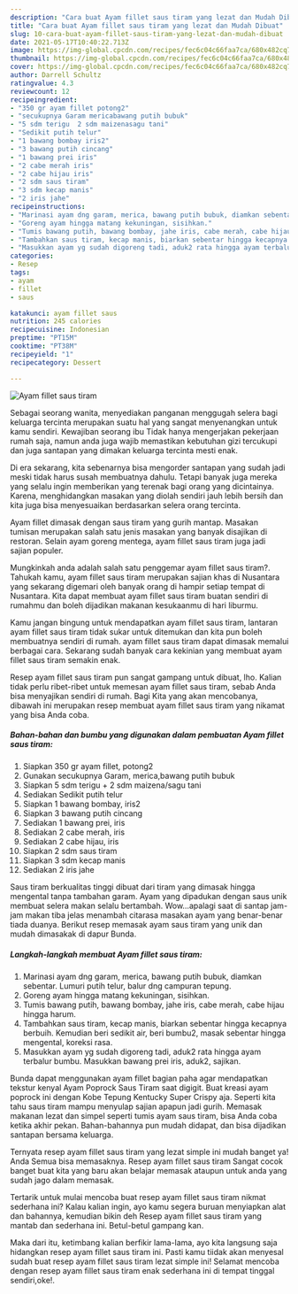 ```yaml
---
description: "Cara buat Ayam fillet saus tiram yang lezat dan Mudah Dibuat"
title: "Cara buat Ayam fillet saus tiram yang lezat dan Mudah Dibuat"
slug: 10-cara-buat-ayam-fillet-saus-tiram-yang-lezat-dan-mudah-dibuat
date: 2021-05-17T10:40:22.713Z
image: https://img-global.cpcdn.com/recipes/fec6c04c66faa7ca/680x482cq70/ayam-fillet-saus-tiram-foto-resep-utama.jpg
thumbnail: https://img-global.cpcdn.com/recipes/fec6c04c66faa7ca/680x482cq70/ayam-fillet-saus-tiram-foto-resep-utama.jpg
cover: https://img-global.cpcdn.com/recipes/fec6c04c66faa7ca/680x482cq70/ayam-fillet-saus-tiram-foto-resep-utama.jpg
author: Darrell Schultz
ratingvalue: 4.3
reviewcount: 12
recipeingredient:
- "350 gr ayam fillet potong2"
- "secukupnya Garam mericabawang putih bubuk"
- "5 sdm terigu  2 sdm maizenasagu tani"
- "Sedikit putih telur"
- "1 bawang bombay iris2"
- "3 bawang putih cincang"
- "1 bawang prei iris"
- "2 cabe merah iris"
- "2 cabe hijau iris"
- "2 sdm saus tiram"
- "3 sdm kecap manis"
- "2 iris jahe"
recipeinstructions:
- "Marinasi ayam dng garam, merica, bawang putih bubuk, diamkan sebentar. Lumuri putih telur, balur dng campuran tepung."
- "Goreng ayam hingga matang kekuningan, sisihkan."
- "Tumis bawang putih, bawang bombay, jahe iris, cabe merah, cabe hijau hingga harum."
- "Tambahkan saus tiram, kecap manis, biarkan sebentar hingga kecapnya berbuih. Kemudian beri sedikit air, beri bumbu2, masak sebentar hingga mengental, koreksi rasa."
- "Masukkan ayam yg sudah digoreng tadi, aduk2 rata hingga ayam terbalur bumbu. Masukkan bawang prei iris, aduk2, sajikan."
categories:
- Resep
tags:
- ayam
- fillet
- saus

katakunci: ayam fillet saus 
nutrition: 245 calories
recipecuisine: Indonesian
preptime: "PT15M"
cooktime: "PT38M"
recipeyield: "1"
recipecategory: Dessert

---
```



![Ayam fillet saus tiram](https://img-global.cpcdn.com/recipes/fec6c04c66faa7ca/680x482cq70/ayam-fillet-saus-tiram-foto-resep-utama.jpg)

Sebagai seorang wanita, menyediakan panganan menggugah selera bagi keluarga tercinta merupakan suatu hal yang sangat menyenangkan untuk kamu sendiri. Kewajiban seorang ibu Tidak hanya mengerjakan pekerjaan rumah saja, namun anda juga wajib memastikan kebutuhan gizi tercukupi dan juga santapan yang dimakan keluarga tercinta mesti enak.

Di era  sekarang, kita sebenarnya bisa mengorder santapan yang sudah jadi meski tidak harus susah membuatnya dahulu. Tetapi banyak juga mereka yang selalu ingin memberikan yang terenak bagi orang yang dicintainya. Karena, menghidangkan masakan yang diolah sendiri jauh lebih bersih dan kita juga bisa menyesuaikan berdasarkan selera orang tercinta. 

Ayam fillet dimasak dengan saus tiram yang gurih mantap. Masakan tumisan merupakan salah satu jenis masakan yang banyak disajikan di restoran. Selain ayam goreng mentega, ayam fillet saus tiram juga jadi sajian populer.

Mungkinkah anda adalah salah satu penggemar ayam fillet saus tiram?. Tahukah kamu, ayam fillet saus tiram merupakan sajian khas di Nusantara yang sekarang digemari oleh banyak orang di hampir setiap tempat di Nusantara. Kita dapat membuat ayam fillet saus tiram buatan sendiri di rumahmu dan boleh dijadikan makanan kesukaanmu di hari liburmu.

Kamu jangan bingung untuk mendapatkan ayam fillet saus tiram, lantaran ayam fillet saus tiram tidak sukar untuk ditemukan dan kita pun boleh membuatnya sendiri di rumah. ayam fillet saus tiram dapat dimasak memalui berbagai cara. Sekarang sudah banyak cara kekinian yang membuat ayam fillet saus tiram semakin enak.

Resep ayam fillet saus tiram pun sangat gampang untuk dibuat, lho. Kalian tidak perlu ribet-ribet untuk memesan ayam fillet saus tiram, sebab Anda bisa menyajikan sendiri di rumah. Bagi Kita yang akan mencobanya, dibawah ini merupakan resep membuat ayam fillet saus tiram yang nikamat yang bisa Anda coba.

<!--inarticleads1-->

##### Bahan-bahan dan bumbu yang digunakan dalam pembuatan Ayam fillet saus tiram:

1. Siapkan 350 gr ayam fillet, potong2
1. Gunakan secukupnya Garam, merica,bawang putih bubuk
1. Siapkan 5 sdm terigu + 2 sdm maizena/sagu tani
1. Sediakan Sedikit putih telur
1. Siapkan 1 bawang bombay, iris2
1. Siapkan 3 bawang putih cincang
1. Sediakan 1 bawang prei, iris
1. Sediakan 2 cabe merah, iris
1. Sediakan 2 cabe hijau, iris
1. Siapkan 2 sdm saus tiram
1. Siapkan 3 sdm kecap manis
1. Sediakan 2 iris jahe


Saus tiram berkualitas tinggi dibuat dari tiram yang dimasak hingga mengental tanpa tambahan garam. Ayam yang dipadukan dengan saus unik membuat selera makan selalu bertambah. Wow…apalagi saat di santap jam-jam makan tiba jelas menambah citarasa masakan ayam yang benar-benar tiada duanya. Berikut resep memasak ayam saus tiram yang unik dan mudah dimasakak di dapur Bunda. 

<!--inarticleads2-->

##### Langkah-langkah membuat Ayam fillet saus tiram:

1. Marinasi ayam dng garam, merica, bawang putih bubuk, diamkan sebentar. Lumuri putih telur, balur dng campuran tepung.
1. Goreng ayam hingga matang kekuningan, sisihkan.
1. Tumis bawang putih, bawang bombay, jahe iris, cabe merah, cabe hijau hingga harum.
1. Tambahkan saus tiram, kecap manis, biarkan sebentar hingga kecapnya berbuih. Kemudian beri sedikit air, beri bumbu2, masak sebentar hingga mengental, koreksi rasa.
1. Masukkan ayam yg sudah digoreng tadi, aduk2 rata hingga ayam terbalur bumbu. Masukkan bawang prei iris, aduk2, sajikan.


Bunda dapat menggunakan ayam fillet bagian paha agar mendapatkan tekstur kenyal Ayam Poprock Saus Tiram saat digigit. Buat kreasi ayam poprock ini dengan Kobe Tepung Kentucky Super Crispy aja. Seperti kita tahu saus tiram mampu menyulap sajian apapun jadi gurih. Memasak makanan lezat dan simpel seperti tumis ayam saus tiram, bisa Anda coba ketika akhir pekan. Bahan-bahannya pun mudah didapat, dan bisa dijadikan santapan bersama keluarga. 

Ternyata resep ayam fillet saus tiram yang lezat simple ini mudah banget ya! Anda Semua bisa memasaknya. Resep ayam fillet saus tiram Sangat cocok banget buat kita yang baru akan belajar memasak ataupun untuk anda yang sudah jago dalam memasak.

Tertarik untuk mulai mencoba buat resep ayam fillet saus tiram nikmat sederhana ini? Kalau kalian ingin, ayo kamu segera buruan menyiapkan alat dan bahannya, kemudian bikin deh Resep ayam fillet saus tiram yang mantab dan sederhana ini. Betul-betul gampang kan. 

Maka dari itu, ketimbang kalian berfikir lama-lama, ayo kita langsung saja hidangkan resep ayam fillet saus tiram ini. Pasti kamu tiidak akan menyesal sudah buat resep ayam fillet saus tiram lezat simple ini! Selamat mencoba dengan resep ayam fillet saus tiram enak sederhana ini di tempat tinggal sendiri,oke!.

